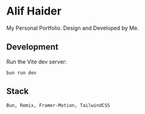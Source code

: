 # Alif Haider
My Personal Portfolio. Design and Developed by Me.

## Development

Run the Vite dev server:

```shellscript
bun run dev
```

## Stack

```
Bun, Remix, Framer-Motion, TailwindCSS
```
